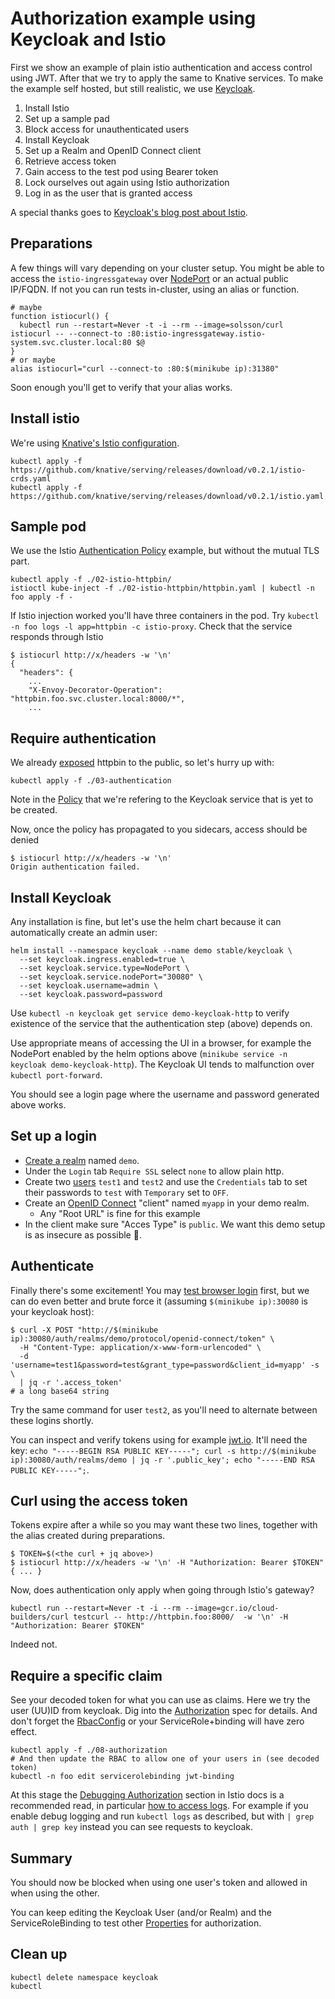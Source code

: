 # Authorization example using Keycloak and Istio

First we show an example of plain istio authentication and access control using JWT.
After that we try to apply the same to Knative services.
To make the example self hosted, but still realistic, we use [Keycloak](https://www.keycloak.org/).

1. Install Istio
1. Set up a sample pad
1. Block access for unauthenticated users
1. Install Keycloak
1. Set up a Realm and OpenID Connect client
1. Retrieve access token
1. Gain access to the test pod using Bearer token
1. Lock ourselves out again using Istio authorization
1. Log in as the user that is granted access

A special thanks goes to [Keycloak's blog ](https://blog.keycloak.org/2018/02/keycloak-and-istio.html)[post about Istio](http://planet.jboss.org/post/keycloak_and_istio).

## Preparations

A few things will vary depending on your cluster setup. You might be able to access the `istio-ingressgateway` over [NodePort]() or an actual public IP/FQDN. If not you can run tests in-cluster, using an alias or function.

```
# maybe
function istiocurl() {
  kubectl run --restart=Never -t -i --rm --image=solsson/curl istiocurl -- --connect-to :80:istio-ingressgateway.istio-system.svc.cluster.local:80 $@
}
# or maybe
alias istiocurl="curl --connect-to :80:$(minikube ip):31380"
```

Soon enough you'll get to verify that your alias works.

## Install istio

We're using [Knative's Istio configuration](https://github.com/knative/serving/blob/v0.2.1/third_party/istio-1.0.2/download-istio.sh#L13).

```
kubectl apply -f https://github.com/knative/serving/releases/download/v0.2.1/istio-crds.yaml
kubectl apply -f https://github.com/knative/serving/releases/download/v0.2.1/istio.yaml
```

## Sample pod

We use the Istio [Authentication Policy](https://istio.io/docs/tasks/security/authn-policy/#end-user-authentication) example,
but without the mutual TLS part.

```
kubectl apply -f ./02-istio-httpbin/
istioctl kube-inject -f ./02-istio-httpbin/httpbin.yaml | kubectl -n foo apply -f -
```

If Istio injection worked you'll have three containers in the pod. Try `kubectl -n foo logs -l app=httpbin -c istio-proxy`.
Check that the service responds through Istio

```
$ istiocurl http://x/headers -w '\n'
{
  "headers": {
    ...
    "X-Envoy-Decorator-Operation": "httpbin.foo.svc.cluster.local:8000/*",
    ...
```

## Require authentication

We already [exposed](https://istio.io/docs/tasks/security/authn-policy/#end-user-authentication) httpbin to the public, so let's hurry up with:

```
kubectl apply -f ./03-authentication
```

Note in the [Policy](./03-authentication/policy-jwt-example.yaml) that we're refering to the Keycloak service that is yet to be created.

Now, once the policy has propagated to you sidecars, access should be denied

```
$ istiocurl http://x/headers -w '\n'
Origin authentication failed.
```

## Install Keycloak

Any installation is fine, but let's use the helm chart because it can automatically create an admin user:

```
helm install --namespace keycloak --name demo stable/keycloak \
  --set keycloak.ingress.enabled=true \
  --set keycloak.service.type=NodePort \
  --set keycloak.service.nodePort="30080" \
  --set keycloak.username=admin \
  --set keycloak.password=password
```

Use `kubectl -n keycloak get service demo-keycloak-http` to verify existence of the service that the authentication step (above) depends on.

Use appropriate means of accessing the UI in a browser, for example the NodePort enabled by the helm options above (`minikube service -n keycloak demo-keycloak-http`).
The Keycloak UI tends to malfunction over `kubectl port-forward`.

You should see a login page where the username and password generated above works.

## Set up a login

 * [Create a realm](https://www.keycloak.org/docs/latest/getting_started/index.html#creating-a-realm-and-user) named `demo`.
 * Under the `Login` tab `Require SSL` select `none` to allow plain http.
 * Create two [users](https://www.keycloak.org/docs/latest/getting_started/index.html#_create-new-user) `test1` and `test2` and use the `Credentials` tab to set their passwords to `test` with `Temporary` set to `OFF`.
 * Create an [OpenID Connect](https://www.keycloak.org/docs/latest/server_admin/index.html#oidc-clients) "client" named `myapp` in your demo realm.
   - Any "Root URL" is fine for this example
 * In the client make sure "Acces Type" is `public`. We want this demo setup is as insecure as possible 🙂.

## Authenticate

Finally there's some excitement! You may [test browser login](https://www.keycloak.org/docs/latest/getting_started/index.html#user-account-service) first, but we can do even better and brute force it (assuming `$(minikube ip):30080` is your keycloak host):

```
$ curl -X POST "http://$(minikube ip):30080/auth/realms/demo/protocol/openid-connect/token" \
  -H "Content-Type: application/x-www-form-urlencoded" \
  -d 'username=test1&password=test&grant_type=password&client_id=myapp' -s \
  | jq -r '.access_token'  
# a long base64 string
```

Try the same command for user `test2`, as you'll need to alternate between these logins shortly.

You can inspect and verify tokens using for example [jwt.io](https://jwt.io/). It'll need the key: `echo "-----BEGIN RSA PUBLIC KEY-----"; curl -s http://$(minikube ip):30080/auth/realms/demo | jq -r '.public_key'; echo "-----END RSA PUBLIC KEY-----";`.

## Curl using the access token

Tokens expire after a while so you may want these two lines, together with the alias created during preparations.

```
$ TOKEN=$(<the curl + jq above>)
$ istiocurl http://x/headers -w '\n' -H "Authorization: Bearer $TOKEN"
{ ... }
```

Now, does authentication only apply when going through Istio's gateway?

```
kubectl run --restart=Never -t -i --rm --image=gcr.io/cloud-builders/curl testcurl -- http://httpbin.foo:8000/  -w '\n' -H "Authorization: Bearer $TOKEN"
```

Indeed not.

## Require a specific claim

See your decoded token for what you can use as claims. Here we try the user (UU)ID from keycloak. Dig into the [Authorization](https://istio.io/docs/reference/config/authorization/) spec for details. And don't forget the [RbacConfig](https://istio.io/docs/reference/config/authorization/istio.rbac.v1alpha1/#RbacConfig) or your ServiceRole+binding will have zero effect.

```
kubectl apply -f ./08-authorization
# And then update the RBAC to allow one of your users in (see decoded token)
kubectl -n foo edit servicerolebinding jwt-binding
```

At this stage the [Debugging Authorization](https://istio.io/help/ops/security/debugging-authorization/) section in Istio docs is a recommended read,
in particular [how to access logs](https://istio.io/help/ops/security/debugging-authorization/#ensure-proxies-enforce-policies-correctly).
For example if you enable debug logging and run `kubectl logs` as described, but with `| grep auth | grep key` instead you can see requests to keycloak.

## Summary

You should now be blocked when using one user's token and allowed in when using the other.

You can keep editing the Keycloak User (and/or Realm) and the ServiceRoleBinding to test other [Properties](https://istio.io/docs/reference/config/authorization/constraints-and-properties/#properties) for authorization.

## Clean up

```
kubectl delete namespace keycloak
kubectl 
```